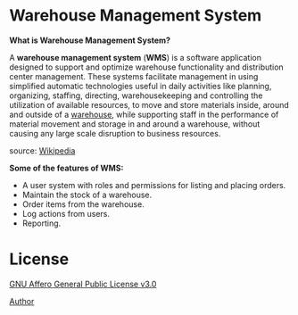 # Warehouse Management System

**What is Warehouse Management System?**

A **warehouse management system** (**WMS**) is a software application designed to support and optimize warehouse functionality and distribution center management. These systems facilitate management in using simplified automatic technologies useful in daily activities like planning, organizing, staffing, directing, warehousekeeping and controlling the utilization of available resources, to move and store materials inside, around and outside of a [warehouse](https://en.wikipedia.org/wiki/Warehouse "Warehouse"), while supporting staff in the performance of material movement and storage in and around a warehouse, without causing any large scale disruption to business resources.

source: [Wikipedia](https://en.wikipedia.org/wiki/Warehouse_management_system)

**Some of the features of WMS:**

-   A user system with roles and permissions for listing and placing orders.
-   Maintain the stock of a warehouse.
-   Order items from the warehouse.
-   Log actions from users.
-   Reporting.


# License

[GNU Affero General Public License v3.0](https://github.com/Parisamazinanian/Warehouse/blob/main/LICENSE.txt)


[Author](https://github.com/Parisamazinanian)
